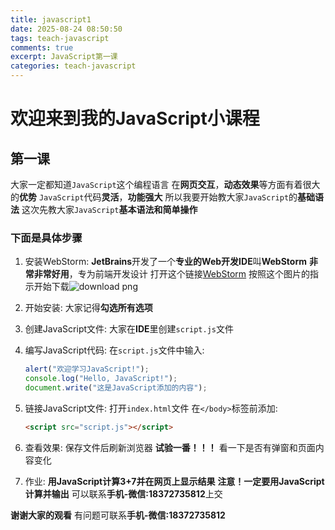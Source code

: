 ```yaml
---
title: javascript1
date: 2025-08-24 08:50:50
tags: teach-javascript
comments: true
excerpt: JavaScript第一课
categories: teach-javascript
---
```


# 欢迎来到我的JavaScript小课程

## 第一课

大家一定都知道`JavaScript`这个编程语言
在**网页交互**，**动态效果**等方面有着很大的**优势**
`JavaScript`代码**灵活**，**功能强大**
所以我要开始教大家`JavaScript`的**基础语法**
这次先教大家`JavaScript`**基本语法和简单操作**

### 下面是具体步骤

1. 安装WebStorm:
   **JetBrains**开发了一个**专业的Web开发IDE**叫**WebStorm**
   **非常非常好用**，专为前端开发设计
   打开这个链接[WebStorm](https://jetbrains.com/webstorm)
   按照这个图片的指示开始下载![download png](https://wushicheems.github.io/1/webstormd.png)

2. 开始安装:
   大家记得**勾选所有选项**

3. 创建JavaScript文件:
   大家在**IDE**里创建`script.js`文件

4. 编写JavaScript代码:
   在`script.js`文件中输入:
   ```js
   alert("欢迎学习JavaScript!");
   console.log("Hello, JavaScript!");
   document.write("这是JavaScript添加的内容");
   ```

5. 链接JavaScript文件:
   打开`index.html`文件
   在`</body>`标签前添加:
   ```html
   <script src="script.js"></script>
   ```

6. 查看效果:
   保存文件后刷新浏览器
   **试验一番！！！**
   看一下是否有弹窗和页面内容变化

7. 作业:
   **用JavaScript计算3+7并在网页上显示结果**
   **注意！一定要用JavaScript计算并输出**
   可以联系**手机-微信:18372735812**上交

**谢谢大家的观看**
有问题可联系**手机-微信:18372735812**
